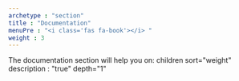 ```yaml
---
archetype : "section"
title : "Documentation"
menuPre : "<i class='fas fa-book'></i> "
weight : 3
---
```


The documentation section will help you on:
   children sort="weight" description : "true" depth="1"